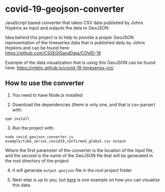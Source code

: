 # covid-19-geojson-converter
JavaScript based converter that takes CSV data published by Johns Hopkins as input and outputs the data to GeoJSON

Idea behind this project is to help to provide a proper GeoJSON representation of the timeseries data that is published daily by Johns Hopkins and can be found here: 
https://github.com/CSSEGISandData/COVID-19

Example of the data visualization that is using this GeoJSON can be found here: 
https://mletic.github.io/covid-19-timeseries-viz/

## How to use the converter
1. You need to have Node.js installed

2. Download the dependencies (there is only one, and that is csv-parser) with: 

`npm install` 

3. Run the project with: 

`node covid_geojson_converter.js example/time_series_covid19_confirmed_global.csv output`

Where the first parameter of the converter is the location of the input file, and the second is the name of the GeoJSON file that will be generated in the root directory of the project

4. It will generate `output.geojson` file in the root project folder

5. Next step is up to you, but [here](https://mletic.github.io/covid-19-timeseries-viz/) is one example on how you can visualize this data.